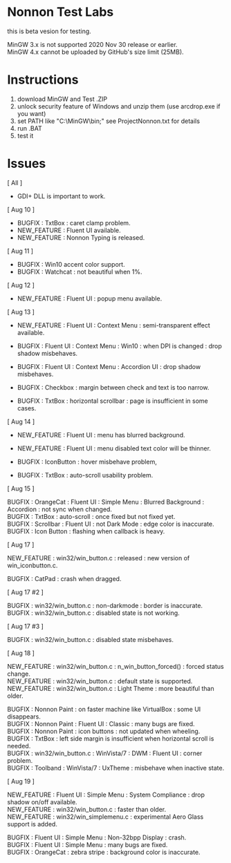 # Nonnon Test Labs

this is beta vesion for testing.<br>

MinGW 3.x is not supported 2020 Nov 30 release or earlier.<br>
MinGW 4.x cannot be uploaded by GitHub's size limit (25MB).<br>

# Instructions

1. download MinGW and Test .ZIP<br>
2. unlock security feature of Windows and unzip them (use arcdrop.exe if you want)<br>
3. set PATH like "C:\MinGW\bin;" see ProjectNonnon.txt for details<br>
4. run .BAT<br>
5. test it<br>

# Issues

[ All ]<br>

+ GDI+ DLL is important to work.<br>

[ Aug 10 ]<br>

+ BUGFIX : TxtBox : caret clamp problem.<br>
+ NEW_FEATURE : Fluent UI available.<br>
+ NEW_FEATURE : Nonnon Typing is released.<br>

[ Aug 11 ]<br>

+ BUGFIX : Win10 accent color support.<br>
+ BUGFIX : Watchcat : not beautiful when 1%.<br>

[ Aug 12 ]<br>

+ NEW_FEATURE : Fluent UI : popup menu available.<br>

[ Aug 13 ]<br>

+ NEW_FEATURE : Fluent UI : Context Menu : semi-transparent effect available.<br>

+ BUGFIX : Fluent UI : Context Menu : Win10 : when DPI is changed : drop shadow misbehaves.<br>
+ BUGFIX : Fluent UI : Context Menu : Accordion UI : drop shadow misbehaves.<br>
+ BUGFIX : Checkbox : margin between check and text is too narrow.<br>
+ BUGFIX : TxtBox : horizontal scrollbar : page is insufficient in some cases.<br>

[ Aug 14 ]<br>

+ NEW_FEATURE : Fluent UI : menu has blurred background.<br>
+ NEW_FEATURE : Fluent UI : menu disabled text color will be thinner.<br>

+ BUGFIX : IconButton : hover misbehave problem,<br>
+ BUGFIX : TxtBox : auto-scroll usability problem.<br>

[ Aug 15 ]<br>

BUGFIX : OrangeCat : Fluent UI : Simple Menu : Blurred Background : Accordion : not sync when changed.<br>
BUGFIX : TxtBox : auto-scroll : once fixed but not fixed yet.<br>
BUGFIX : Scrollbar : Fluent UI : not Dark Mode : edge color is inaccurate.<br>
BUGFIX : Icon Button : flashing when callback is heavy.<br>

[ Aug 17 ]<br>

NEW_FEATURE : win32/win_button.c : released : new version of win_iconbutton.c.<br>

BUGFIX : CatPad : crash when dragged.<br>

[ Aug 17 #2 ]<br>

BUGFIX : win32/win_button.c : non-darkmode : border is inaccurate.<br>
BUGFIX : win32/win_button.c : disabled state is not working.<br>

[ Aug 17 #3 ]<br>

BUGFIX : win32/win_button.c : disabled state misbehaves.<br>

[ Aug 18 ]<br>

NEW_FEATURE : win32/win_button.c : n_win_button_forced() : forced status change.<br>
NEW_FEATURE : win32/win_button.c : default state is supported.<br>
NEW_FEATURE : win32/win_button.c : Light Theme : more beautiful than older.<br>

BUGFIX : Nonnon Paint : on faster machine like VirtualBox : some UI disappears.<br>
BUGFIX : Nonnon Paint : Fluent UI : Classic : many bugs are fixed.<br>
BUGFIX : Nonnon Paint : icon buttons : not updated when wheeling.<br>
BUGFIX : TxtBox : left side margin is insufficient when horizontal scroll is needed.<br>
BUGFIX : win32/win_button.c : WinVista/7 : DWM : Fluent UI : corner problem.<br>
BUGFIX : Toolband : WinVista/7 : UxTheme : misbehave when inactive state.<br>

[ Aug 19 ]<br>

NEW_FEATURE : Fluent UI : Simple Menu : System Compliance : drop shadow on/off available.<br>
NEW_FEATURE : win32/win_button.c : faster than older.<br>
NEW_FEATURE : win32/win_simplemenu.c : experimental Aero Glass support is added.<br>

BUGFIX : Fluent UI : Simple Menu : Non-32bpp Display : crash.<br>
BUGFIX : Fluent UI : Simple Menu : many bugs are fixed.<br>
BUGFIX : OrangeCat : zebra stripe : background color is inaccurate.<br>

